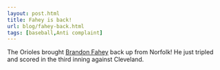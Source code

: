 ```yaml
---
layout: post.html
title: Fahey is back!
url: blog/fahey-back.html
tags: [baseball,Anti complaint]
---
```

The Orioles brought [Brandon Fahey](http://www.baseball-reference.com/f/faheybr01.shtml) back up from Norfolk! He just tripled and scored in the third inning against Cleveland.
